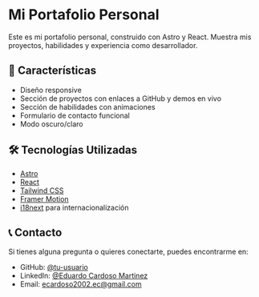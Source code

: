 # Mi Portafolio Personal

Este es mi portafolio personal, construido con Astro y React. Muestra mis proyectos, habilidades y experiencia como desarrollador.

## 🚀 Características

- Diseño responsive
- Sección de proyectos con enlaces a GitHub y demos en vivo
- Sección de habilidades con animaciones
- Formulario de contacto funcional
- Modo oscuro/claro

## 🛠️ Tecnologías Utilizadas

- [Astro](https://astro.build)
- [React](https://reactjs.org)
- [Tailwind CSS](https://tailwindcss.com)
- [Framer Motion](https://www.framer.com/motion/)
- [i18next](https://www.i18next.com) para internacionalización


## 📞 Contacto

Si tienes alguna pregunta o quieres conectarte, puedes encontrarme en:

- GitHub: [@tu-usuario](https://github.com/icabbb)
- LinkedIn: [@Eduardo Cardoso Martinez]([https://www.linkedin.com/in/tu-perfil](https://www.linkedin.com/in/eduardo-cardoso-martinez-2a0318252/))
- Email: ecardoso2002.ec@gmail.com
